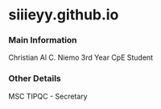 # siiieyy.github.io

### Main Information
Christian Al C. Niemo
3rd Year CpE Student

### Other Details
MSC TIPQC - Secretary
